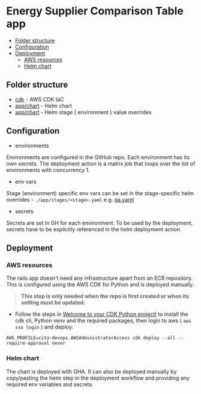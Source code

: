 # Energy Supplier Comparison Table app

- [Folder structure](#folder-structure)
- [Configuration](#configuration)
- [Deployment](#deployment)
  - [AWS resources](#aws-resources)
  - [Helm chart](#helm-chart)

## Folder structure

- [cdk](./cdk) - AWS CDK IaC
- [app/chart](./app/chart) - Helm chart
- [app/chart](./app/stages) - Helm stage ( environment ) value overrides

## Configuration

- environments

Environments are configured in the GitHub repo. Each environment has its own secrets. The deployment action is a matrix job that loops over the list of environments with concurrency 1.

- env vars

Stage (environment) specific env vars can be set in the stage-specific helm overrides - `./app/stages/<stage>.yaml` e.g. [qa.yaml](./app/stages/qa.yaml)

- secrets

Secrets are set in GH for each environment. To be used by the deployment, secrets have to be explicitly referenced in the helm deployment action

## Deployment

### AWS resources

The rails app doesn't need any infrastructure apart from an ECR repository. This is configured using the AWS CDK for Python and is deployed manually.

> **This step is only needed when the repo is first created or when its setting must be updated:**

- Follow the steps in [Welcome to your CDK Python project!](cdk/README.md#welcome-to-your-cdk-python-project) to install the cdk cli, Python venv and the required packages, then login to aws ( `aws sso login` ) and deploy:

`AWS_PROFILE=cita-devops.AWSAdministratorAccess cdk deploy --all --require-approval never`

### Helm chart

The chart is deployed with GHA. It can also be deployed manually by copy/pasting the helm step in the deployment workflow and providing any required env variables and secrets.
